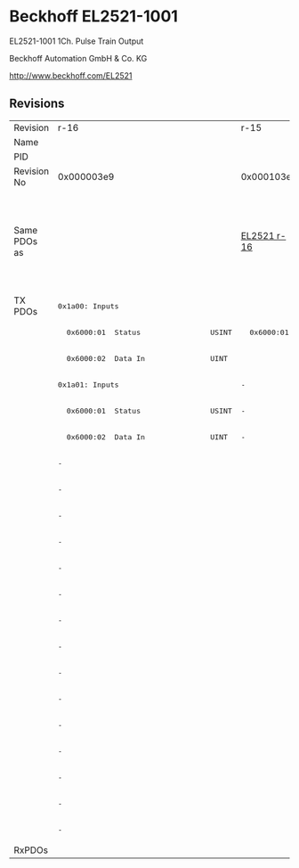 # Beckhoff EL2521-1001

EL2521-1001 1Ch. Pulse Train Output

Beckhoff Automation GmbH & Co. KG

http://www.beckhoff.com/EL2521

## Revisions
<table>
<tr>
<td>Revision</td>
<td>r-16</td>
<td>r-15</td>
<td>r1000</td>
<td>r1001</td>
<td>r1002</td>
<td>r1003</td>
<td>r1004</td>
</tr>
<tr>
<td>Name</td>
<td colspan=7 align="center">EL2521-1001 1Ch. Pulse Train Output</td>
</tr>
<tr>
<td>PID</td>
<td colspan=7 align="center">0x09d93052</td>
</tr>
<tr>
<td>Revision No</td>
<td>0x000003e9</td>
<td>0x000103e9</td>
<td>0x03f803e9</td>
<td>0x03f903e9</td>
<td>0x03fa03e9</td>
<td>0x03fb03e9</td>
<td>0x03fc03e9</td>
</tr>
<tr>
<td>Same PDOs as</td>
<td></td>
<td><a href="EL2521.md">EL2521 r-16</a></td>
<td colspan=2 align="center"><a href="EL2521-0024.md">EL2521-0024 r1000</a><br/><a href="EL2521-0024.md">EL2521-0024 r1001</a><br/><a href="EL2521-0025.md">EL2521-0025 r1000</a><br/><a href="EL2521-0025.md">EL2521-0025 r1001</a><br/><a href="EL2521.md">EL2521 r1000</a></td>
<td colspan=3 align="center"><a href="EL2521-0024.md">EL2521-0024 r1002</a><br/><a href="EL2521-0024.md">EL2521-0024 r1003</a><br/><a href="EL2521-0024.md">EL2521-0024 r1004</a><br/><a href="EL2521-0025.md">EL2521-0025 r1002</a><br/><a href="EL2521-0025.md">EL2521-0025 r1003</a><br/><a href="EL2521-0025.md">EL2521-0025 r1004</a><br/><a href="EL2521.md">EL2521 r1003</a><br/><a href="EL2521.md">EL2521 r1004</a><br/><a href="EL2521.md">EL2521 r1005</a></td>
</tr>
<tr>
<td rowspan=21 valign=top>TX PDOs</td>
<td colspan=7 align="left"><pre>0x1a00: Inputs</pre></td>
<td></td>
</tr>
<tr>
<td><pre>  0x6000:01  Status                USINT</pre></td>
<td colspan=6 align="left"><pre>  0x6000:01  Status                UINT</pre></td>
</tr>
<tr>
<td colspan=7 align="left"><pre>  0x6000:02  Data In               UINT</pre></td>
</tr>
<tr>
<td><pre>0x1a01: Inputs</pre></td>
<td><pre>-</pre></td>
<td colspan=5 align="left"><pre>0x1a01: PTO Status</pre></td>
</tr>
<tr>
<td><pre>  0x6000:01  Status                USINT</pre></td>
<td colspan=6 align="left"><pre>-</pre></td>
</tr>
<tr>
<td><pre>  0x6000:02  Data In               UINT</pre></td>
<td colspan=6 align="left"><pre>-</pre></td>
</tr>
<tr>
<td colspan=2 align="left"><pre>-</pre></td>
<td colspan=2 align="left"><pre>  0x6010:01  Sel. Ack/End counter  BOOL</pre></td>
<td colspan=3 align="left"><pre>  0x6010:01  Status__Sel. Ack/End counter  BOOL</pre></td>
</tr>
<tr>
<td colspan=2 align="left"><pre>-</pre></td>
<td colspan=2 align="left"><pre>  0x6010:02  Ramp active           BOOL</pre></td>
<td colspan=3 align="left"><pre>  0x6010:02  Status__Ramp active   BOOL</pre></td>
</tr>
<tr>
<td colspan=2 align="left"><pre>-</pre></td>
<td colspan=2 align="left"><pre>  0x6010:05  Status of input target  BOOL</pre></td>
<td colspan=3 align="left"><pre>  0x6010:05  Status__Status of input target  BOOL</pre></td>
</tr>
<tr>
<td colspan=2 align="left"><pre>-</pre></td>
<td colspan=2 align="left"><pre>  0x6010:06  Status of input zero  BOOL</pre></td>
<td colspan=3 align="left"><pre>  0x6010:06  Status__Status of input zero  BOOL</pre></td>
</tr>
<tr>
<td colspan=2 align="left"><pre>-</pre></td>
<td colspan=2 align="left"><pre>  0x6010:07  Error                 BOOL</pre></td>
<td colspan=3 align="left"><pre>  0x6010:07  Status__Error         BOOL</pre></td>
</tr>
<tr>
<td colspan=2 align="left"><pre>-</pre></td>
<td colspan=5 align="left"><pre>0x1a02: ENC Status compact</pre></td>
</tr>
<tr>
<td colspan=2 align="left"><pre>-</pre></td>
<td colspan=2 align="left"><pre>  0x6020:03  Set counter done      BOOL</pre></td>
<td colspan=3 align="left"><pre>  0x6020:03  Status__Set counter done  BOOL</pre></td>
</tr>
<tr>
<td colspan=2 align="left"><pre>-</pre></td>
<td colspan=2 align="left"><pre>  0x6020:04  Counter underflow     BOOL</pre></td>
<td colspan=3 align="left"><pre>  0x6020:04  Status__Counter underflow  BOOL</pre></td>
</tr>
<tr>
<td colspan=2 align="left"><pre>-</pre></td>
<td colspan=2 align="left"><pre>  0x6020:05  Counter overflow      BOOL</pre></td>
<td colspan=3 align="left"><pre>  0x6020:05  Status__Counter overflow  BOOL</pre></td>
</tr>
<tr>
<td colspan=2 align="left"><pre>-</pre></td>
<td colspan=5 align="left"><pre>  0x6020:11  Counter value         UINT</pre></td>
</tr>
<tr>
<td colspan=2 align="left"><pre>-</pre></td>
<td colspan=5 align="left"><pre>0x1a05: ENC Status</pre></td>
</tr>
<tr>
<td colspan=2 align="left"><pre>-</pre></td>
<td colspan=2 align="left"><pre>  0x6020:03  Set counter done      BOOL</pre></td>
<td colspan=3 align="left"><pre>  0x6020:03  Status__Set counter done  BOOL</pre></td>
</tr>
<tr>
<td colspan=2 align="left"><pre>-</pre></td>
<td colspan=2 align="left"><pre>  0x6020:04  Counter underflow     BOOL</pre></td>
<td colspan=3 align="left"><pre>  0x6020:04  Status__Counter underflow  BOOL</pre></td>
</tr>
<tr>
<td colspan=2 align="left"><pre>-</pre></td>
<td colspan=2 align="left"><pre>  0x6020:05  Counter overflow      BOOL</pre></td>
<td colspan=3 align="left"><pre>  0x6020:05  Status__Counter overflow  BOOL</pre></td>
</tr>
<tr>
<td colspan=2 align="left"><pre>-</pre></td>
<td colspan=5 align="left"><pre>  0x6020:11  Counter value         UDINT</pre></td>
</tr>
<tr>
<td>RxPDOs</td>
<td colspan=7 align="left"></td>
</tr>
</table>
